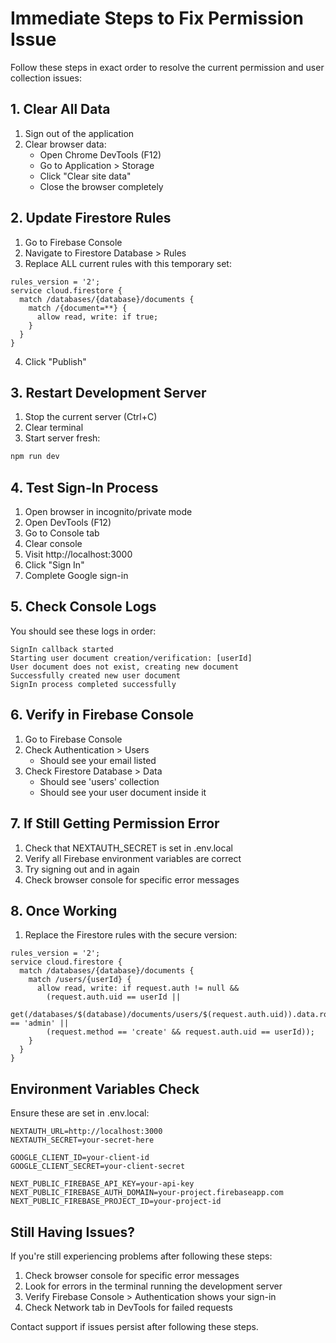 # Immediate Steps to Fix Permission Issue

Follow these steps in exact order to resolve the current permission and user collection issues:

## 1. Clear All Data
1. Sign out of the application
2. Clear browser data:
   - Open Chrome DevTools (F12)
   - Go to Application > Storage
   - Click "Clear site data"
   - Close the browser completely

## 2. Update Firestore Rules
1. Go to Firebase Console
2. Navigate to Firestore Database > Rules
3. Replace ALL current rules with this temporary set:
```rules
rules_version = '2';
service cloud.firestore {
  match /databases/{database}/documents {
    match /{document=**} {
      allow read, write: if true;
    }
  }
}
```
4. Click "Publish"

## 3. Restart Development Server
1. Stop the current server (Ctrl+C)
2. Clear terminal
3. Start server fresh:
```bash
npm run dev
```

## 4. Test Sign-In Process
1. Open browser in incognito/private mode
2. Open DevTools (F12)
3. Go to Console tab
4. Clear console
5. Visit http://localhost:3000
6. Click "Sign In"
7. Complete Google sign-in

## 5. Check Console Logs
You should see these logs in order:
```
SignIn callback started
Starting user document creation/verification: [userId]
User document does not exist, creating new document
Successfully created new user document
SignIn process completed successfully
```

## 6. Verify in Firebase Console
1. Go to Firebase Console
2. Check Authentication > Users
   - Should see your email listed
3. Check Firestore Database > Data
   - Should see 'users' collection
   - Should see your user document inside it

## 7. If Still Getting Permission Error
1. Check that NEXTAUTH_SECRET is set in .env.local
2. Verify all Firebase environment variables are correct
3. Try signing out and in again
4. Check browser console for specific error messages

## 8. Once Working
1. Replace the Firestore rules with the secure version:
```rules
rules_version = '2';
service cloud.firestore {
  match /databases/{database}/documents {
    match /users/{userId} {
      allow read, write: if request.auth != null && 
        (request.auth.uid == userId || 
        get(/databases/$(database)/documents/users/$(request.auth.uid)).data.role == 'admin' ||
        (request.method == 'create' && request.auth.uid == userId));
    }
  }
}
```

## Environment Variables Check
Ensure these are set in .env.local:
```env
NEXTAUTH_URL=http://localhost:3000
NEXTAUTH_SECRET=your-secret-here

GOOGLE_CLIENT_ID=your-client-id
GOOGLE_CLIENT_SECRET=your-client-secret

NEXT_PUBLIC_FIREBASE_API_KEY=your-api-key
NEXT_PUBLIC_FIREBASE_AUTH_DOMAIN=your-project.firebaseapp.com
NEXT_PUBLIC_FIREBASE_PROJECT_ID=your-project-id
```

## Still Having Issues?
If you're still experiencing problems after following these steps:
1. Check browser console for specific error messages
2. Look for errors in the terminal running the development server
3. Verify Firebase Console > Authentication shows your sign-in
4. Check Network tab in DevTools for failed requests

Contact support if issues persist after following these steps.
